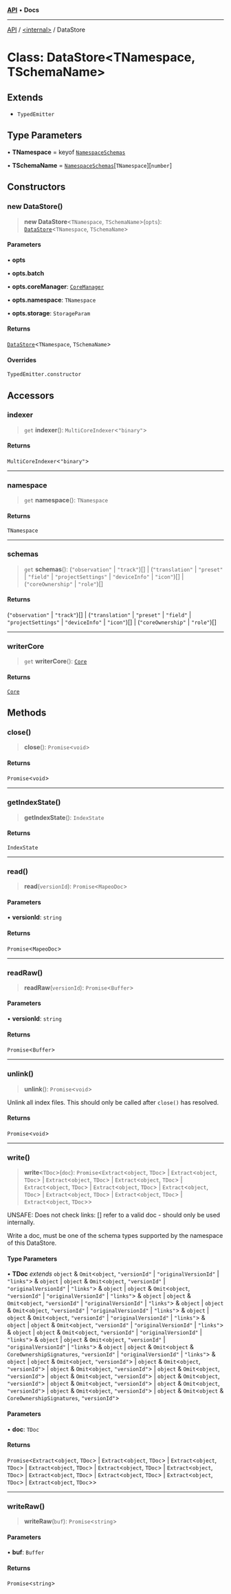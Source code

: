 [**API**](../../README.md) • **Docs**

***

[API](../../README.md) / [\<internal\>](../README.md) / DataStore

# Class: DataStore\<TNamespace, TSchemaName\>

## Extends

- `TypedEmitter`

## Type Parameters

• **TNamespace** = keyof [`NamespaceSchemas`](../type-aliases/NamespaceSchemas.md)

• **TSchemaName** = [`NamespaceSchemas`](../type-aliases/NamespaceSchemas.md)\[`TNamespace`\]\[`number`\]

## Constructors

### new DataStore()

> **new DataStore**\<`TNamespace`, `TSchemaName`\>(`opts`): [`DataStore`](DataStore.md)\<`TNamespace`, `TSchemaName`\>

#### Parameters

• **opts**

• **opts.batch**

• **opts.coreManager**: [`CoreManager`](CoreManager.md)

• **opts.namespace**: `TNamespace`

• **opts.storage**: `StorageParam`

#### Returns

[`DataStore`](DataStore.md)\<`TNamespace`, `TSchemaName`\>

#### Overrides

`TypedEmitter.constructor`

## Accessors

### indexer

> `get` **indexer**(): `MultiCoreIndexer`\<`"binary"`\>

#### Returns

`MultiCoreIndexer`\<`"binary"`\>

***

### namespace

> `get` **namespace**(): `TNamespace`

#### Returns

`TNamespace`

***

### schemas

> `get` **schemas**(): (`"observation"` \| `"track"`)[] \| (`"translation"` \| `"preset"` \| `"field"` \| `"projectSettings"` \| `"deviceInfo"` \| `"icon"`)[] \| (`"coreOwnership"` \| `"role"`)[]

#### Returns

(`"observation"` \| `"track"`)[] \| (`"translation"` \| `"preset"` \| `"field"` \| `"projectSettings"` \| `"deviceInfo"` \| `"icon"`)[] \| (`"coreOwnership"` \| `"role"`)[]

***

### writerCore

> `get` **writerCore**(): [`Core`](../type-aliases/Core.md)

#### Returns

[`Core`](../type-aliases/Core.md)

## Methods

### close()

> **close**(): `Promise`\<`void`\>

#### Returns

`Promise`\<`void`\>

***

### getIndexState()

> **getIndexState**(): `IndexState`

#### Returns

`IndexState`

***

### read()

> **read**(`versionId`): `Promise`\<`MapeoDoc`\>

#### Parameters

• **versionId**: `string`

#### Returns

`Promise`\<`MapeoDoc`\>

***

### readRaw()

> **readRaw**(`versionId`): `Promise`\<`Buffer`\>

#### Parameters

• **versionId**: `string`

#### Returns

`Promise`\<`Buffer`\>

***

### unlink()

> **unlink**(): `Promise`\<`void`\>

Unlink all index files. This should only be called after `close()` has resolved.

#### Returns

`Promise`\<`void`\>

***

### write()

> **write**\<`TDoc`\>(`doc`): `Promise`\<`Extract`\<`object`, `TDoc`\> \| `Extract`\<`object`, `TDoc`\> \| `Extract`\<`object`, `TDoc`\> \| `Extract`\<`object`, `TDoc`\> \| `Extract`\<`object`, `TDoc`\> \| `Extract`\<`object`, `TDoc`\> \| `Extract`\<`object`, `TDoc`\> \| `Extract`\<`object`, `TDoc`\> \| `Extract`\<`object`, `TDoc`\> \| `Extract`\<`object`, `TDoc`\>\>

UNSAFE: Does not check links: [] refer to a valid doc - should only be used
internally.

Write a doc, must be one of the schema types supported by the namespace of
this DataStore.

#### Type Parameters

• **TDoc** *extends* `object` & `Omit`\<`object`, `"versionId"` \| `"originalVersionId"` \| `"links"`\> & `object` \| `object` & `Omit`\<`object`, `"versionId"` \| `"originalVersionId"` \| `"links"`\> & `object` \| `object` & `Omit`\<`object`, `"versionId"` \| `"originalVersionId"` \| `"links"`\> & `object` \| `object` & `Omit`\<`object`, `"versionId"` \| `"originalVersionId"` \| `"links"`\> & `object` \| `object` & `Omit`\<`object`, `"versionId"` \| `"originalVersionId"` \| `"links"`\> & `object` \| `object` & `Omit`\<`object`, `"versionId"` \| `"originalVersionId"` \| `"links"`\> & `object` \| `object` & `Omit`\<`object`, `"versionId"` \| `"originalVersionId"` \| `"links"`\> & `object` \| `object` & `Omit`\<`object`, `"versionId"` \| `"originalVersionId"` \| `"links"`\> & `object` \| `object` & `Omit`\<`object`, `"versionId"` \| `"originalVersionId"` \| `"links"`\> & `object` \| `object` & `Omit`\<`object` & `CoreOwnershipSignatures`, `"versionId"` \| `"originalVersionId"` \| `"links"`\> & `object` \| `object` & `Omit`\<`object`, `"versionId"`\> \| `object` & `Omit`\<`object`, `"versionId"`\> \| `object` & `Omit`\<`object`, `"versionId"`\> \| `object` & `Omit`\<`object`, `"versionId"`\> \| `object` & `Omit`\<`object`, `"versionId"`\> \| `object` & `Omit`\<`object`, `"versionId"`\> \| `object` & `Omit`\<`object`, `"versionId"`\> \| `object` & `Omit`\<`object`, `"versionId"`\> \| `object` & `Omit`\<`object`, `"versionId"`\> \| `object` & `Omit`\<`object` & `CoreOwnershipSignatures`, `"versionId"`\>

#### Parameters

• **doc**: `TDoc`

#### Returns

`Promise`\<`Extract`\<`object`, `TDoc`\> \| `Extract`\<`object`, `TDoc`\> \| `Extract`\<`object`, `TDoc`\> \| `Extract`\<`object`, `TDoc`\> \| `Extract`\<`object`, `TDoc`\> \| `Extract`\<`object`, `TDoc`\> \| `Extract`\<`object`, `TDoc`\> \| `Extract`\<`object`, `TDoc`\> \| `Extract`\<`object`, `TDoc`\> \| `Extract`\<`object`, `TDoc`\>\>

***

### writeRaw()

> **writeRaw**(`buf`): `Promise`\<`string`\>

#### Parameters

• **buf**: `Buffer`

#### Returns

`Promise`\<`string`\>
